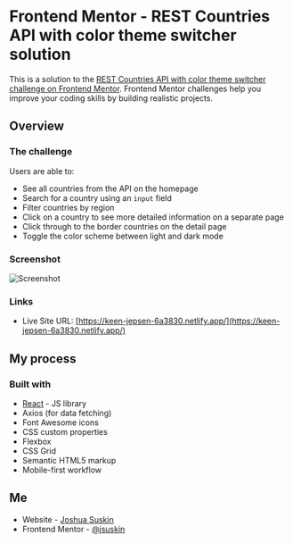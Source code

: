 # Frontend Mentor - REST Countries API with color theme switcher solution

This is a solution to the [REST Countries API with color theme switcher challenge on Frontend Mentor](https://www.frontendmentor.io/challenges/rest-countries-api-with-color-theme-switcher-5cacc469fec04111f7b848ca). Frontend Mentor challenges help you improve your coding skills by building realistic projects. 

## Overview

### The challenge

Users are able to:

- See all countries from the API on the homepage
- Search for a country using an `input` field
- Filter countries by region
- Click on a country to see more detailed information on a separate page
- Click through to the border countries on the detail page
- Toggle the color scheme between light and dark mode

### Screenshot

![Screenshot](./assets/screenshot-1.png)

### Links

- Live Site URL: [https://keen-jepsen-6a3830.netlify.app/](https://keen-jepsen-6a3830.netlify.app/)

## My process

### Built with

- [React](https://reactjs.org/) - JS library
- Axios (for data fetching)
- Font Awesome icons
- CSS custom properties
- Flexbox
- CSS Grid
- Semantic HTML5 markup
- Mobile-first workflow

## Me

- Website - [Joshua Suskin](https://joshuasuskin.netlify.app/)
- Frontend Mentor - [@jsuskin](https://www.frontendmentor.io/profile/jsuskin)

